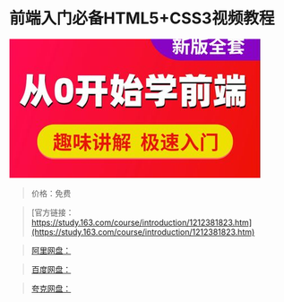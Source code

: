 # 前端入门必备HTML5+CSS3视频教程

![img](../../../assets/study163/free/feb4276c92b84e62b773b2298c1f372a.jpg)

> 价格：免费

> [官方链接：https://study.163.com/course/introduction/1212381823.htm](https://study.163.com/course/introduction/1212381823.htm)

> [阿里网盘：]()

> [百度网盘：]()

> [夸克网盘：]()
